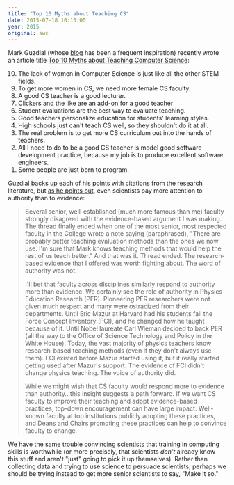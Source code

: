 ```yaml
---
title: "Top 10 Myths about Teaching CS"
date: 2015-07-18 16:10:00
year: 2015
original: swc
---
```

<p>
  Mark Guzdial (whose <a href="https://computinged.wordpress.com/">blog</a> has been a frequent inspiration)
  recently wrote an article title
  <a href="http://cacm.acm.org/blogs/blog-cacm/189498-top-10-myths-about-teaching-computer-science/fulltext">Top 10 Myths about Teaching Computer Science</a>:
</p>
<ol reversed>
  <li>
    The lack of women in Computer Science is just like all the other STEM fields.
  </li>
  <li>
    To get more women in CS, we need more female CS faculty.
  </li>
  <li>
    A good CS teacher is a good lecturer.
  </li>
  <li>
    Clickers and the like are an add-on for a good teacher
  </li>
  <li>
    Student evaluations are the best way to evaluate teaching.
  </li>
  <li>
    Good teachers personalize education for students' learning styles.
  </li>
  <li>
    High schools just can't teach CS well, so they shouldn't do it at all.
  </li>
  <li>
    The real problem is to get more CS curriculum out into the hands of teachers.
  </li>
  <li>
    All I need to do to be a good CS teacher is model good software development practice, because my job is to produce excellent software engineers.
  </li>
  <li>
    Some people are just born to program.
  </li>
</ol>
<p>
  Guzdial backs up each of his points with citations from the research literature,
  but <a href="https://computinged.wordpress.com/2015/07/15/the-11th-top-myth-of-teaching-computer-science/">as he points out</a>,
  even scientists pay more attention to authority than to evidence:
</p>
<blockquote>
  <p>
    Several senior, well-established (much more famous than me) faculty strongly disagreed with the evidence-based argument I was making.
    The thread finally ended when one of the most senior, most respected faculty in the College wrote a note saying (paraphrased),
    "There are probably better teaching evaluation methods than the ones we now use.
    I'm sure that Mark knows teaching methods that would help the rest of us teach better."
    And that was it.
    Thread ended.
    The research-based evidence that I offered was worth fighting about.
    The word of authority was not.
  </p>
  <p>
    I'll bet that faculty across disciplines similarly respond to authority more than evidence.
    We certainly see the role of authority in Physics Education Research (PER).
    Pioneering PER researchers were not given much respect and many were ostracized from their departments.
    Until Eric Mazur at Harvard had his students fail the Force Concept Inventory (FCI), and he changed how he taught because of it.
    Until Nobel laureate Carl Wieman decided to back PER (all the way to the Office of Science Technology and Policy in the White House).
    Today, the vast majority of physics teachers know research-based teaching methods (even if they don't always use them).
    FCI existed before Mazur started using it, but it really started getting used after Mazur's support.
    The evidence of FCI didn't change physics teaching. The voice of authority did.
  </p>
  <p>
    While we might wish that CS faculty would respond more to evidence than authority...this insight suggests a path forward.
    If we want CS faculty to improve their teaching and adopt evidence-based practices, top-down encouragement can have large impact.
    Well-known faculty at top institutions publicly adopting these practices,
    and Deans and Chairs promoting these practices can help to convince faculty to change.
  </p>
</blockquote>
<p>
  We have the same trouble convincing scientists that training in computing skills is worthwhile
  (or more precisely, that scientists <em>don't</em> already know this stuff and aren't "just" going to pick it up themselves).
  Rather than collecting data and trying to use science to persuade scientists,
  perhaps we should be trying instead to get more senior scientists to say, "Make it so."
</p>
